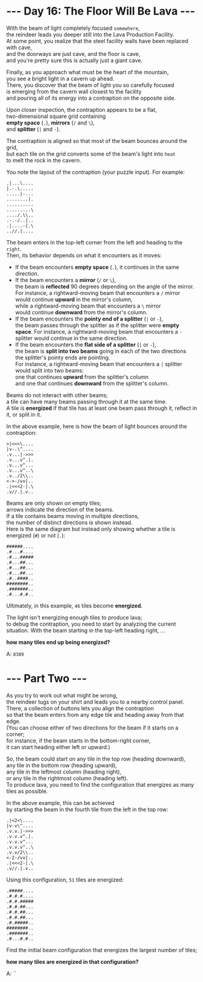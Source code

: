 # --- Day 16: The Floor Will Be Lava ---

With the beam of light completely focused `somewhere`,  
the reindeer leads you deeper still into the Lava Production Facility.  
At some point, you realize that the steel facility walls have been replaced with cave,  
and the doorways are just cave, and the floor is cave,  
and you're pretty sure this is actually just a giant cave.

Finally, as you approach what must be the heart of the mountain,  
you see a bright light in a cavern up ahead.  
There, you discover that the beam of light you so carefully focused  
is emerging from the cavern wall closest to the facility  
and pouring all of its energy into a contraption on the opposite side.

Upon closer inspection, the contraption appears to be a flat,  
two-dimensional square grid containing  
**empty space** (`.`),
**mirrors** (`/` and `\`),  
and **splitter** (`|` and `-`).

The contraption is aligned so that most of the beam bounces around the grid,  
but each tile on the grid converts some of the beam's light into `heat`  
to melt the rock in the cavern.

You note the layout of the contraption (your puzzle input). For example:

```text
.|...\....
|.-.\.....
.....|-...
........|.
..........
.........\
..../.\\..
.-.-/..|..
.|....-|.\
..//.|....
```

The beam enters in the top-left corner from the left and heading to the `right`.  
Then, its behavior depends on what it encounters as it moves:

- If the beam encounters **empty space** (`.`), it continues in the same direction.
- If the beam encounters a **mirror** (`/` or `\`),  
  the beam is **reflected** 90 degrees depending on the angle of the mirror.  
  For instance, a rightward-moving beam that encounters a `/` mirror  
  would continue **upward** in the mirror's column,  
  while a rightward-moving beam that encounters a `\` mirror  
  would continue **downward** from the mirror's column.
- If the beam encounters the **pointy end of a splitter** (`|` or `-`),  
  the beam passes through the splitter as if the splitter were **empty space**.
  For instance, a rightward-moving beam that encounters a `-` splitter would continue in the same direction.
- If the beam encounters the **flat side of a splitter** (`|` or `-`),  
  the beam is **split into two beams** going in each of the two directions  
  the splitter's pointy ends are pointing.  
  For instance, a rightward-moving beam that encounters a `|` splitter would split into two beams:  
  one that continues **upward** from the splitter's column  
  and one that continues **downward** from the splitter's column.

Beams do not interact with other beams;  
a tile can have many beams passing through it at the same time.  
A tile is **energized** if that tile has at least one beam pass through it,
reflect in it, or split in it.

In the above example, here is how the beam of light bounces around the contraption:

```text
>|<<<\....
|v-.\^....
.v...|->>>
.v...v^.|.
.v...v^...
.v...v^..\
.v../2\\..
<->-/vv|..
.|<<<2-|.\
.v//.|.v..
```

Beams are only shown on empty tiles;  
arrows indicate the direction of the beams.  
If a tile contains beams moving in multiple directions,  
the number of distinct directions is shown instead.  
Here is the same diagram but instead only showing whether a tile is energized (`#`) or not (`.`):

```text
######....
.#...#....
.#...#####
.#...##...
.#...##...
.#...##...
.#..####..
########..
.#######..
.#...#.#..
```

Ultimately, in this example, `46` tiles become **energized**.

The light isn't energizing enough tiles to produce lava;  
to debug the contraption, you need to start by analyzing the current situation.
With the beam starting in the top-left heading right, ...

**how many tiles end up being energized?**

A: `8389`

# --- Part Two ---

As you try to work out what might be wrong,  
the reindeer tugs on your shirt and leads you to a nearby control panel.  
There, a collection of buttons lets you align the contraption  
so that the beam enters from any edge tile and heading away from that edge.  
(You can choose either of two directions for the beam if it starts on a corner;  
for instance, if the beam starts in the bottom-right corner,  
it can start heading either left or upward.)

So, the beam could start on any tile in the top row (heading downward),  
any tile in the bottom row (heading upward),  
any tile in the leftmost column (heading right),  
or any tile in the rightmost column (heading left).  
To produce lava, you need to find the configuration that energizes as many tiles as possible.

In the above example, this can be achieved  
by starting the beam in the fourth tile from the left in the top row:

```text
.|<2<\....
|v-v\^....
.v.v.|->>>
.v.v.v^.|.
.v.v.v^...
.v.v.v^..\
.v.v/2\\..
<-2-/vv|..
.|<<<2-|.\
.v//.|.v..
```

Using this configuration, `51` tiles are energized:

```text
.#####....
.#.#.#....
.#.#.#####
.#.#.##...
.#.#.##...
.#.#.##...
.#.#####..
########..
.#######..
.#...#.#..
```

Find the initial beam configuration that energizes the largest number of tiles;

**how many tiles are energized in that configuration?**

A: ``
